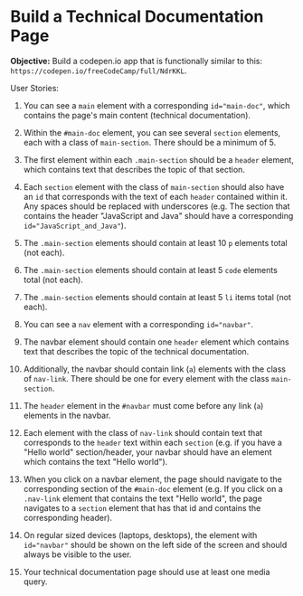 # Build a Technical Documentation Page

**Objective:** Build a codepen.io app that is functionally similar to this: `https://codepen.io/freeCodeCamp/full/NdrKKL`.

User Stories:

1. You can see a `main` element with a corresponding `id="main-doc"`, which contains the page's main content (technical documentation).

2. Within the `#main-doc` element, you can see several `section` elements, each with a class of `main-section`. There should be a minimum of 5.

3. The first element within each `.main-section` should be a `header` element, which contains text that describes the topic of that section. 

4. Each `section` element with the class of `main-section` should also have an `id` that corresponds with the text of each `header` contained within it. Any spaces should be replaced with underscores (e.g. The section that contains the header "JavaScript and Java" should have a corresponding `id="JavaScript_and_Java"`).

5. The `.main-section` elements should contain at least 10 `p` elements total (not each).

6. The `.main-section` elements should contain at least 5 `code` elements total (not each).

7. The `.main-section` elements should contain at least 5 `li` items total (not each).

8. You can see a `nav` element with a corresponding `id="navbar"`.

9. The navbar element should contain one `header` element which contains text that describes the topic of the technical documentation.

10. Additionally, the navbar should contain link (`a`) elements with the class of `nav-link`. There should be one for every element with the class `main-section`.

11. The `header` element in the `#navbar` must come before any link (`a`) elements in the navbar.

12. Each element with the class of `nav-link` should contain text that corresponds to the `header` text within each `section` (e.g. if you have a "Hello world" section/header, your navbar should have an element which contains the text "Hello world").

13. When you click on a navbar element, the page should navigate to the corresponding section of the `#main-doc` element (e.g. If you click on a `.nav-link` element that contains the text "Hello world", the page navigates to a `section` element that has that id and contains the corresponding header).

14. On regular sized devices (laptops, desktops), the element with `id="navbar"` should be shown on the left side of the screen and should always be visible to the user.

15. Your technical documentation page should use at least one media query.
